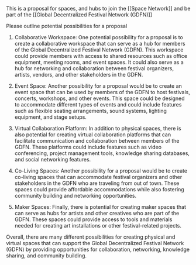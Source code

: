 This is a proposal for spaces, and hubs to join the [[Space Network]] and be part of the [[Global Decentralized Festival Network (GDFN)]]

Please outline potential possibilities for a proposal


1. Collaborative Workspace: One potential possibility for a proposal is to create a collaborative workspace that can serve as a hub for members of the Global Decentralized Festival Network (GDFN). This workspace could provide members with access to shared resources such as office equipment, meeting rooms, and event spaces. It could also serve as a hub for networking and collaboration between festival organizers, artists, vendors, and other stakeholders in the GDFN.

2. Event Space: Another possibility for a proposal would be to create an event space that can be used by members of the GDFN to host festivals, concerts, workshops, and other events. This space could be designed to accommodate different types of events and could include features such as flexible seating arrangements, sound systems, lighting equipment, and stage setups.

3. Virtual Collaboration Platform: In addition to physical spaces, there is also potential for creating virtual collaboration platforms that can facilitate communication and collaboration between members of the GDFN. These platforms could include features such as video conferencing, project management tools, knowledge sharing databases, and social networking features.

4. Co-Living Spaces: Another possibility for a proposal would be to create co-living spaces that can accommodate festival organizers and other stakeholders in the GDFN who are traveling from out of town. These spaces could provide affordable accommodations while also fostering community building and networking opportunities.

5. Maker Spaces: Finally, there is potential for creating maker spaces that can serve as hubs for artists and other creatives who are part of the GDFN. These spaces could provide access to tools and materials needed for creating art installations or other festival-related projects.

Overall, there are many different possibilities for creating physical and virtual spaces that can support the Global Decentralized Festival Network (GDFN) by providing opportunities for collaboration, networking, knowledge sharing, and community building.